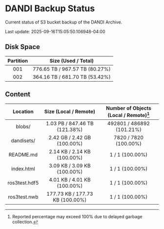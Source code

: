# DANDI Backup Status

Current status of S3 bucket backup of the DANDI Archive.

Last update: 2025-09-16T15:05:50.106948-04:00

## Disk Space

| Partition | Size (Used / Total)            |
| :---: | :----------------------------: |
| 001   | 776.65 TB / 967.57 TB (80.27%) |
| 002   | 364.16 TB / 681.70 TB (53.42%) |



## Content

| Location             | Size (Local / Remote)                    | Number of Objects (Local / Remote)[^1]   |
| :------------------: | :--------------------------------------: | :--------------------------------------: |
| blobs/               | 1.03 PB / 847.46 TB (121.38%)            | 492801 / 486892 (101.21%)                |
| dandisets/           | 2.42 GB / 2.42 GB (100.00%)              | 7820 / 7820 (100.00%)                    |
| README.md            | 2.14 KB / 2.14 KB (100.00%)              | 1 / 1 (100.00%)                          |
| index.html           | 3.09 KB / 3.09 KB (100.00%)              | 1 / 1 (100.00%)                          |
| ros3test.hdf5        | 4.01 KB / 4.01 KB (100.00%)              | 1 / 1 (100.00%)                          |
| ros3test.nwb         | 177.73 KB / 177.73 KB (100.00%)          | 1 / 1 (100.00%)                          |

[^1]: Reported percentage may exceed 100% due to delayed garbage collection.